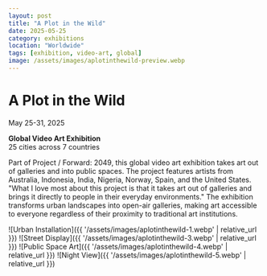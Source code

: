 ```yaml
---
layout: post
title: "A Plot in the Wild"
date: 2025-05-25
category: exhibitions
location: "Worldwide"
tags: [exhibition, video-art, global]
image: /assets/images/aplotinthewild-preview.webp
---
```


# A Plot in the Wild
May 25-31, 2025

**Global Video Art Exhibition**  
25 cities across 7 countries


Part of Project / Forward: 2049, this global video art exhibition takes art out of galleries and into public spaces. The project features artists from Australia, Indonesia, India, Nigeria, Norway, Spain, and the United States.
"What I love most about this project is that it takes art out of galleries and brings it directly to people in their everyday environments."
The exhibition transforms urban landscapes into open-air galleries, making art accessible to everyone regardless of their proximity to traditional art institutions.

![Urban Installation]({{ '/assets/images/aplotinthewild-1.webp' | relative_url }})
![Street Display]({{ '/assets/images/aplotinthewild-3.webp' | relative_url }})
![Public Space Art]({{ '/assets/images/aplotinthewild-4.webp' | relative_url }})
![Night View]({{ '/assets/images/aplotinthewild-5.webp' | relative_url }})
